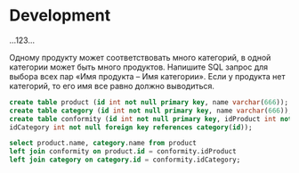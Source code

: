 # Development
...123...

Одному продукту может соответствовать много категорий, в одной категории может быть много продуктов.
Напишите SQL запрос для выбора всех пар «Имя продукта – Имя категории». Если у продукта нет категорий, то его имя все равно должно выводиться.

``` sql
create table product (id int not null primary key, name varchar(666));
create table category (id int not null primary key, name varchar(666));
create table conformity (id int not null primary key, idProduct int not null foreign key references product(id),
idCategory int not null foreign key references category(id));
```


```sql
select product.name, category.name from product
left join conformity on product.id = conformity.idProduct
left join category on category.id = conformity.idCategory;
```
